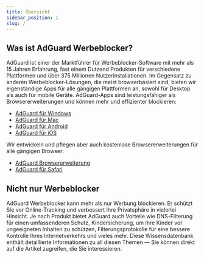 ```yaml
---
title: Übersicht
sidebar_position: 1
slug: /
---
```


## Was ist AdGuard Werbeblocker?

AdGuard ist einer der Marktführer für Werbeblocker-Software mit mehr als 15 Jahren Erfahrung, fast einem Dutzend Produkten für verschiedene Plattformen und über 375 Millionen Nutzerinstallationen. Im Gegensatz zu anderen Werbeblocker-Lösungen, die meist browserbasiert sind, bieten wir eigenständige Apps für alle gängigen Plattformen an, sowohl für Desktop als auch für mobile Geräte. AdGuard-Apps sind leistungsfähiger als Browsererweiterungen und können mehr und effizienter blockieren:

- [AdGuard für Windows](/adguard-for-windows/features/home-screen)
- [AdGuard für Mac](/adguard-for-mac/features/main)
- [AdGuard für Android](/adguard-for-android/features/protection/ad-blocking)
- [AdGuard für iOS](/adguard-for-ios/features/safari-protection)

Wir entwickeln und pflegen aber auch kostenlose Browsererweiterungen für alle gängigen Browser:

- [AdGuard Browsererweiterung](/adguard-browser-extension/features/filters)
- [AdGuard für Safari](/adguard-for-safari/features/general)

## Nicht nur Werbeblocker

AdGuard Werbeblocker kann mehr als nur Werbung blockieren. Er schützt Sie vor Online-Tracking und verbessert Ihre Privatsphäre in vielerlei Hinsicht. Je nach Produkt bietet AdGuard auch Vorteile wie DNS-Filterung für einen umfassenderen Schutz, Kindersicherung, um Ihre Kinder vor ungeeigneten Inhalten zu schützen, Filterungsprotokolle für eine bessere Kontrolle Ihres Internetverkehrs und vieles mehr. Diese Wissensdatenbank enthält detaillierte Informationen zu all diesen Themen — Sie können direkt auf die Artikel zugreifen, die Sie interessieren.
